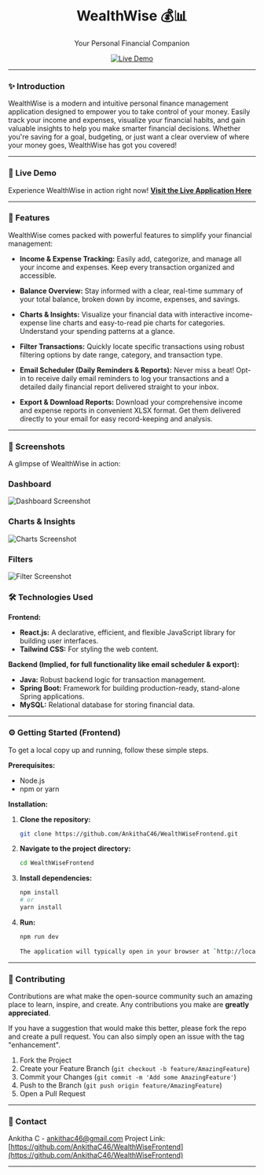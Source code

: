 <div align="center">
  <h1>WealthWise 💰📊</h1>
  <p>Your Personal Financial Companion</p>

  <p>
    <a href="https://wealthwisea.netlify.app/" target="_blank">
      <img src="https://img.shields.io/badge/Live%20Demo-Visit%20App-brightgreen?style=for-the-badge&logo=netlify" alt="Live Demo">
    </a>
<!--     <a href="https://github.com/AnkithaC46/WealthWiseFrontend/stargazers">
      <img src="https://img.shields.io/github/stars/AnkithaC46/WealthWiseFrontend?style=for-the-badge&color=yellow" alt="Stars">
    </a>
    <a href="https://github.com/AnkithaC46/WealthWiseFrontend/forks">
      <img src="https://img.shields.io/github/forks/AnkithaC46/WealthWiseFrontend?style=for-the-badge&color=blue" alt="Forks">
    </a>
    <a href="https://github.com/AnkithaC46/WealthWiseFrontend/issues">
      <img src="https://img.shields.io/github/issues/AnkithaC46/WealthWiseFrontend?style=for-the-badge&color=red" alt="Issues">
    </a> -->
  </p>
</div>

---

### ✨ Introduction

WealthWise is a modern and intuitive personal finance management application designed to empower you to take control of your money. Easily track your income and expenses, visualize your financial habits, and gain valuable insights to help you make smarter financial decisions. Whether you're saving for a goal, budgeting, or just want a clear overview of where your money goes, WealthWise has got you covered!

---

### 🚀 Live Demo

Experience WealthWise in action right now!
[**Visit the Live Application Here**](https://wealthwisea.netlify.app/)

---

### 🌟 Features

WealthWise comes packed with powerful features to simplify your financial management:

*   **Income & Expense Tracking:**
    Easily add, categorize, and manage all your income and expenses. Keep every transaction organized and accessible.

*   **Balance Overview:**
    Stay informed with a clear, real-time summary of your total balance, broken down by income, expenses, and savings.

*   **Charts & Insights:**
    Visualize your financial data with interactive income-expense line charts and easy-to-read pie charts for categories. Understand your spending patterns at a glance.

*   **Filter Transactions:**
    Quickly locate specific transactions using robust filtering options by date range, category, and transaction type.

*   **Email Scheduler (Daily Reminders & Reports):**
    Never miss a beat! Opt-in to receive daily email reminders to log your transactions and a detailed daily financial report delivered straight to your inbox.

*   **Export & Download Reports:**
    Download your comprehensive income and expense reports in convenient XLSX format. Get them delivered directly to your email for easy record-keeping and analysis.

---

### 📸 Screenshots

A glimpse of WealthWise in action:

### Dashboard
![Dashboard Screenshot](./screenshots/dashboard.png)

### Charts & Insights
![Charts Screenshot](./screenshots/charts.png)

### Filters
![Filter Screenshot](./screenshots/filters.png)


### 🛠️ Technologies Used

**Frontend:**

*   **React.js:** A declarative, efficient, and flexible JavaScript library for building user interfaces.
*   **Tailwind CSS:** For styling the web content.


**Backend (Implied, for full functionality like email scheduler & export):**

*   **Java:** Robust backend logic for transaction management.
*   **Spring Boot:** Framework for building production-ready, stand-alone Spring applications.
*   **MySQL:** Relational database for storing financial data.

---

### ⚙️ Getting Started (Frontend)

To get a local copy up and running, follow these simple steps.

**Prerequisites:**

*   Node.js 
*   npm or yarn

**Installation:**

1.  **Clone the repository:**
    ```bash
    git clone https://github.com/AnkithaC46/WealthWiseFrontend.git
    ```
2.  **Navigate to the project directory:**
    ```bash
    cd WealthWiseFrontend
    ```
3.  **Install dependencies:**
    ```bash
    npm install
    # or
    yarn install
    ```
4.  **Run:**
    ```bash
    npm run dev
   
    The application will typically open in your browser at `http://localhost:5173`.

---

### 🤝 Contributing

Contributions are what make the open-source community such an amazing place to learn, inspire, and create. Any contributions you make are **greatly appreciated**.

If you have a suggestion that would make this better, please fork the repo and create a pull request. You can also simply open an issue with the tag "enhancement".

1.  Fork the Project
2.  Create your Feature Branch (`git checkout -b feature/AmazingFeature`)
3.  Commit your Changes (`git commit -m 'Add some AmazingFeature'`)
4.  Push to the Branch (`git push origin feature/AmazingFeature`)
5.  Open a Pull Request

---

### 📧 Contact

Ankitha C - ankithac46@gmail.com
Project Link: [https://github.com/AnkithaC46/WealthWiseFrontend](https://github.com/AnkithaC46/WealthWiseFrontend)

---
